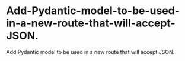 # Add-Pydantic-model-to-be-used-in-a-new-route-that-will-accept-JSON.
Add Pydantic model to be used in a new route that will accept JSON.
